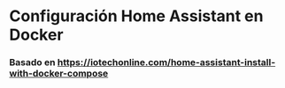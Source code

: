 # Configuración Home Assistant en Docker
### Basado en https://iotechonline.com/home-assistant-install-with-docker-compose
